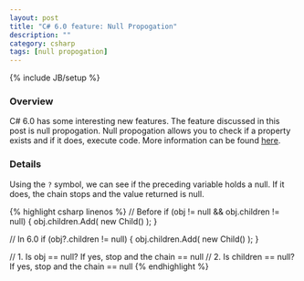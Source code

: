 ```yaml
---
layout: post
title: "C# 6.0 feature: Null Propogation"
description: ""
category: csharp
tags: [null propogation]
---
```

{% include JB/setup %}

<!-- Overview -->
<h3>Overview</h3>

C# 6.0 has some interesting new features. The feature discussed in this post is null propogation.
Null propogation allows you to check if a property exists and if it does, execute code.
More information can be found [here](http://www.volatileread.com/Wiki/Index?id=1075).

<!-- Details -->
<h3>Details</h3>

Using the `?` symbol, we can see if the preceding variable holds a null. If it does, the chain stops and the value returned is null.

{% highlight csharp linenos %}
// Before
if (obj != null && obj.children != null) {
  obj.children.Add( new Child() );
}

// In 6.0
if (obj?.children != null) {
  obj.children.Add( new Child() );
}

// 1. Is obj == null? If yes, stop and the chain == null
// 2. Is children == null? If yes, stop and the chain == null
{% endhighlight %}
